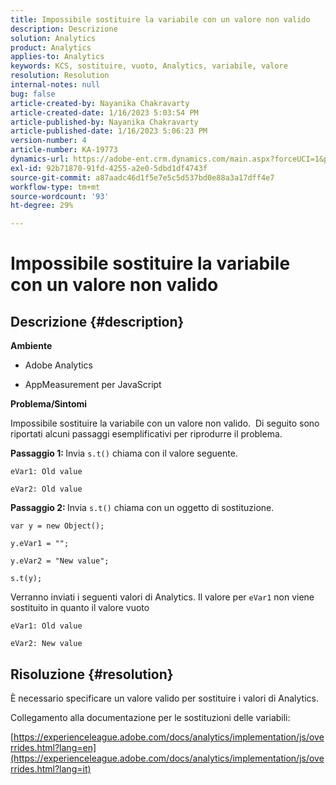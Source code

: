 ```yaml
---
title: Impossibile sostituire la variabile con un valore non valido
description: Descrizione
solution: Analytics
product: Analytics
applies-to: Analytics
keywords: KCS, sostituire, vuoto, Analytics, variabile, valore
resolution: Resolution
internal-notes: null
bug: false
article-created-by: Nayanika Chakravarty
article-created-date: 1/16/2023 5:03:54 PM
article-published-by: Nayanika Chakravarty
article-published-date: 1/16/2023 5:06:23 PM
version-number: 4
article-number: KA-19773
dynamics-url: https://adobe-ent.crm.dynamics.com/main.aspx?forceUCI=1&pagetype=entityrecord&etn=knowledgearticle&id=7cac99bc-bf95-ed11-aad1-6045bd006149
exl-id: 92b71870-91fd-4255-a2e0-5dbd1df4743f
source-git-commit: a87aadc46d1f5e7e5c5d537bd0e88a3a17dff4e7
workflow-type: tm+mt
source-wordcount: '93'
ht-degree: 29%

---
```


# Impossibile sostituire la variabile con un valore non valido

## Descrizione {#description}


<b>Ambiente</b>

- Adobe Analytics

- AppMeasurement per JavaScript

<b>Problema/Sintomi</b>

Impossibile sostituire la variabile con un valore non valido.  Di seguito sono riportati alcuni passaggi esemplificativi per riprodurre il problema.

<b>Passaggio 1: </b>Invia `s.t()` chiama con il valore seguente.


```
eVar1: Old value

eVar2: Old value
```


<b>Passaggio 2: </b>Invia `s.t()` chiama con un oggetto di sostituzione.


```
var y = new Object();

y.eVar1 = "";

y.eVar2 = "New value";

s.t(y);
```


Verranno inviati i seguenti valori di Analytics. Il valore per `eVar1` non viene sostituito in quanto il valore vuoto


```
eVar1: Old value

eVar2: New value
```



## Risoluzione {#resolution}


È necessario specificare un valore valido per sostituire i valori di Analytics.

Collegamento alla documentazione per le sostituzioni delle variabili:

[https://experienceleague.adobe.com/docs/analytics/implementation/js/overrides.html?lang=en](https://experienceleague.adobe.com/docs/analytics/implementation/js/overrides.html?lang=it)
